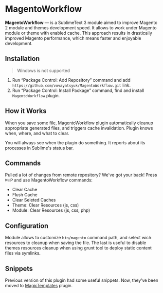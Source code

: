 # MagentoWorkflow

**MagentoWorkflow** — is a SublimeText 3 module aimed to improve Magento 2 module
and themes development speed. It allows to work under Magento module or theme
with enabled cache. This approach results in drastically improved Magento
performance, which means faster and enjoyable development.

## Installation

> Windows is not supported

 1. Run “Package Control: Add Repository” command and add
    `https://github.com/vovayatsyuk/MagentoWorkflow.git` link.
 2. Run “Package Control: Install Package” command, find and install
    `MagentoWorkflow` plugin.

## How it Works

When you save some file, MagentoWorkflow plugin automatically cleanup appropriate
generated files, and triggers cache invalidation. Plugin knows when, where, and
what to clear.

You will always see when the plugin do something. It reports about its processes
in Sublime's status bar.

## Commands

Pulled a lot of changes from remote repository? We've got your back!
Press <kbd>⌘⇧P</kbd> and use MagentoWorkflow commands:

 -  Clear Cache
 -  Flush Cache
 -  Clear Seleted Caches
 -  Theme: Clear Resources (js, css)
 -  Module: Clear Resources (js, css, php)

## Configuration

Module allows to customize `bin/magento` command path, and select wich resources
to cleanup when saving the file. The last is useful to disable themes resources
cleanup when using grunt tool to deploy static content files via symlinks.

## Snippets

Previous version of this plugin had some useful snippets. Now, they've been
moved to [MagicTemplates](https://github.com/vovayatsyuk/sublime-magic-templates)
plugin.
